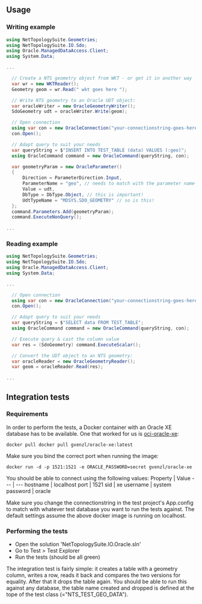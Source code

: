 ## Usage

### Writing example
```C#
using NetTopologySuite.Geometries;
using NetTopologySuite.IO.Sdo;
using Oracle.ManagedDataAccess.Client;
using System.Data;

...

  // Create a NTS geometry object from WKT - or get it in another way
  var wr = new WKTReader();
  Geometry geom = wr.Read(" wkt goes here ");

  // Write NTS geometry to an Oracle UDT object:
  var oracleWriter = new OracleGeometryWriter();
  SdoGeometry udt = oracleWriter.Write(geom);

  // Open connection
  using var con = new OracleConnection("your-connectionstring-goes-here");
  con.Open();

  // Adapt query to suit your needs
  var queryString = $"INSERT INTO TEST_TABLE (data) VALUES (:geo)";
  using OracleCommand command = new OracleCommand(queryString, con);

  var geometryParam = new OracleParameter()
  {
      Direction = ParameterDirection.Input,
      ParameterName = "geo", // needs to match with the parameter name in the query
      Value = udt,
      DbType = DbType.Object, // this is important!
      UdtTypeName = "MDSYS.SDO_GEOMETRY" // so is this!
  };
  command.Parameters.Add(geometryParam);
  command.ExecuteNonQuery();
  
...

```

### Reading example
```C#
using NetTopologySuite.Geometries;
using NetTopologySuite.IO.Sdo;
using Oracle.ManagedDataAccess.Client;
using System.Data;

...

  // Open connection
  using var con = new OracleConnection("your-connectionstring-goes-here");
  con.Open();

  // Adapt query to suit your needs
  var queryString = $"SELECT data FROM TEST_TABLE";
  using OracleCommand command = new OracleCommand(queryString, con);

  // Execute query & cast the column value
  var res = (SdoGeometry) command.ExecuteScalar();

  // Convert the UDT object to an NTS geometry:
  var oracleReader = new OracleGeometryReader();
  var geom = oracleReader.Read(res);
  
...

```

## Integration tests
### Requirements
In order to perform the tests, a Docker container with an Oracle XE database has to be available.
One that worked for us is [oci-oracle-xe](https://hub.docker.com/r/gvenzl/oracle-xe):   
```
docker pull docker pull gvenzl/oracle-xe:latest
```

Make sure you bind the correct port when running the image:
```
docker run -d -p 1521:1521 -e ORACLE_PASSWORD=secret gvenzl/oracle-xe
```

You should be able to connect using the following values:
Property | Value
--- | ---
hostname | localhost
port | 1521
sid | xe
username | system
password | oracle

Make sure you change the connectionstring in the test project's App.config to match with whatever test database you want to run the tests against. 
The default settings assume the above docker image is running on localhost.

### Performing the tests
- Open the solution 'NetTopologySuite.IO.Oracle.sln'
- Go to Test > Test Explorer 
- Run the tests (should be all green)

The integration test is fairly simple: it creates a table with a geometry column, writes a row, reads it back and compares the two 
versions for equality. After that it drops the table again.
You should be able to run this against any database, the table name created and dropped is defined at the tope of the test class  (="NTS_TEST_GEO_DATA").
